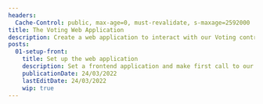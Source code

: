 ```yaml
---
headers:
  Cache-Control: public, max-age=0, must-revalidate, s-maxage=2592000
title: The Voting Web Application
description: Create a web application to interact with our Voting contract
posts:
  01-setup-front:
    title: Set up the web application
    description: Set a frontend application and make first call to our contract
    publicationDate: 24/03/2022
    lastEditDate: 24/03/2022
    wip: true
---
```

